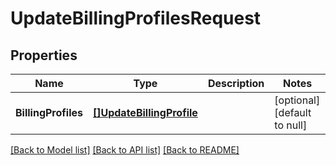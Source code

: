 # UpdateBillingProfilesRequest

## Properties
Name | Type | Description | Notes
------------ | ------------- | ------------- | -------------
**BillingProfiles** | [**[]UpdateBillingProfile**](UpdateBillingProfile.md) |  | [optional] [default to null]

[[Back to Model list]](../README.md#documentation-for-models) [[Back to API list]](../README.md#documentation-for-api-endpoints) [[Back to README]](../README.md)

